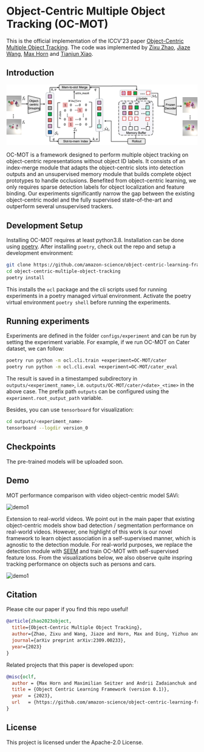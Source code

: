 # Object-Centric Multiple Object Tracking (OC-MOT)
This is the official implementation of the ICCV'23 paper [Object-Centric Multiple Object Tracking](https://arxiv.org/abs/2309.00233). The code was implemented by [Zixu Zhao](https://github.com/zxzhaoeric), [Jiaze Wang](https://jiazewang.com/), [Max Horn](https://github.com/ExpectationMax) and [Tianjun Xiao](http://tianjunxiao.com/).

## Introduction

![framework](srcs/framework.png)

OC-MOT  is a framework designed to perform multiple object tracking on object-centric representations without object ID labels. It consists of an index-merge module that adapts the object-centric slots into detection outputs and an unsupervised memory module that builds complete object prototypes to handle occlusions. Benefited from object-centric learning, we only requires sparse detection labels for object localization and feature binding. Our experiments significantly narrow the gap between the existing object-centric model and the fully supervised state-of-the-art and outperform several unsupervised trackers.


## Development Setup
Installing OC-MOT requires at least python3.8. Installation can be done using [poetry](https://python-poetry.org/docs/#installation).  After installing `poetry`, check out the repo and setup a development environment:

```bash
git clone https://github.com/amazon-science/object-centric-learning-framework.git
cd object-centric-multiple-object-tracking
poetry install
```

This installs the `ocl` package and the cli scripts used for running experiments in a poetry managed virtual environment. Activate the poetry virtual environment `poetry shell` before running the experiments.

## Running experiments

Experiments are defined in the folder `configs/experiment` and can be run
by setting the experiment variable. For example, if we run OC-MOT on Cater dataset, we can follow: 

```bash
poetry run python -m ocl.cli.train +experiment=OC-MOT/cater
poetry run python -m ocl.cli.eval +experiment=OC-MOT/cater_eval
```

The result is saved in a timestamped subdirectory in `outputs/<experiment_name>`, i.e. `outputs/OC-MOT/cater/<date>_<time>` in the above case. The prefix path `outputs` can be configured using the `experiment.root_output_path` variable.

Besides, you can use `tensorboard` for visualization:

```bash
cd outputs/<experiment_name>
tensorboard --logdir version_0
```
## Checkpoints
The pre-trained models will be uploaded soon.

## Demo
MOT performance comparison with video object-centric model SAVi:

![demo1](srcs/cater_demo.gif)

Extension to real-world videos. We point out in the main paper that existing object-centric models show bad detection / segmentation performance on real-world videos. However, one highlight of this work is our novel framework to learn object association in a self-supervised manner, which is agnostic to the detection module. For real-world purposes, we replace the detection module with [SEEM](https://arxiv.org/abs/2304.06718) and train OC-MOT with self-supervised feature loss. From the visualizations below, we also observe quite inspring tracking performance on objects such as persons and cars.

![demo1](srcs/real_world_demo.gif)


## Citation
Please cite our paper if you find this repo useful!

```bibtex
@article{zhao2023object,
  title={Object-Centric Multiple Object Tracking},
  author={Zhao, Zixu and Wang, Jiaze and Horn, Max and Ding, Yizhuo and He, Tong and Bai, Zechen and Zietlow, Dominik and Simon-Gabriel, Carl-Johann and Shuai, Bing and Tu, Zhuowen and others},
  journal={arXiv preprint arXiv:2309.00233},
  year={2023}
}
```
Related projects that this paper is developed upon:
```bibtex
@misc{oclf,
  author = {Max Horn and Maximilian Seitzer and Andrii Zadaianchuk and Zixu Zhao and Dominik Zietlow and Florian Wenzel and Tianjun Xiao},
  title = {Object Centric Learning Framework (version 0.1)},
  year  = {2023},
  url   = {https://github.com/amazon-science/object-centric-learning-framework},
}
```

## License
This project is licensed under the Apache-2.0 License.
